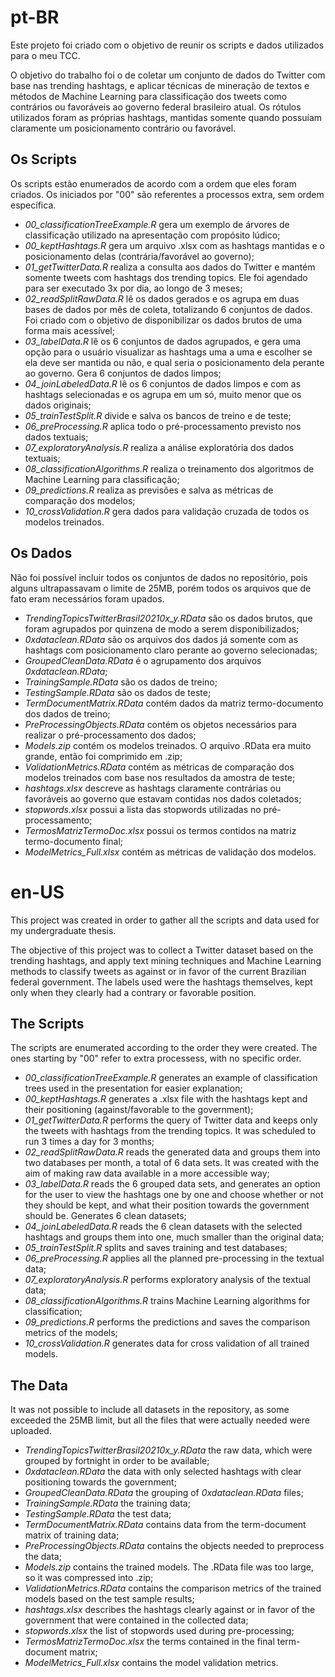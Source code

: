 # pt-BR

Este projeto foi criado com o objetivo de reunir os scripts e dados utilizados para o meu TCC. 

O objetivo do trabalho foi o de coletar um conjunto de dados do Twitter com base nas trending hashtags, e aplicar técnicas de mineração de textos e métodos de Machine Learning para classificação dos tweets como contrários ou favoráveis ao governo federal brasileiro atual. Os rótulos utilizados foram as próprias hashtags, mantidas somente quando possuíam claramente um posicionamento contrário ou favorável. 

## Os Scripts

Os scripts estão enumerados de acordo com a ordem que eles foram criados. Os iniciados por "00" são referentes a processos extra, sem ordem específica. 

- _00_classificationTreeExample.R_ gera um exemplo de árvores de classificação utilizado na apresentação com propósito lúdico; 
- _00_keptHashtags.R_ gera um arquivo .xlsx com as hashtags mantidas e o posicionamento delas (contrária/favorável ao governo); 
- _01_getTwitterData.R_ realiza a consulta aos dados do Twitter e mantém somente tweets com hashtags dos trending topics. Ele foi agendado para ser executado 3x por dia, ao longo de 3 meses; 
- _02_readSplitRawData.R_ lê os dados gerados e os agrupa em duas bases de dados por mês de coleta, totalizando 6 conjuntos de dados. Foi criado com o objetivo de disponibilizar os dados brutos de uma forma mais acessível; 
- _03_labelData.R_ lê os 6 conjuntos de dados agrupados, e gera uma opção para o usuário visualizar as hashtags uma a uma e escolher se ela deve ser mantida ou não, e qual seria o posicionamento dela perante ao governo. Gera 6 conjuntos de dados limpos; 
- _04_joinLabeledData.R_ lê os 6 conjuntos de dados limpos e com as hashtags selecionadas e os agrupa em um só, muito menor que os dados originais; 
- _05_trainTestSplit.R_ divide e salva os bancos de treino e de teste; 
- _06_preProcessing.R_ aplica todo o pré-processamento previsto nos dados textuais; 
- _07_exploratoryAnalysis.R_ realiza a análise exploratória dos dados textuais; 
- _08_classificationAlgorithms.R_ realiza o treinamento dos algoritmos de Machine Learning para classificação; 
- _09_predictions.R_ realiza as previsões e salva as métricas de comparação dos modelos; 
- _10_crossValidation.R_ gera dados para validação cruzada de todos os modelos treinados. 

## Os Dados

Não foi possível incluir todos os conjuntos de dados no repositório, pois alguns ultrapassavam o limite de 25MB, porém todos os arquivos que de fato eram necessários foram upados.

- _TrendingTopicsTwitterBrasil20210x_y.RData_ são os dados brutos, que foram agrupados por quinzena de modo a serem disponibilizados; 
- _0xdataclean.RData_ são os arquivos dos dados já somente com as hashtags com posicionamento claro perante ao governo selecionadas; 
- _GroupedCleanData.RData_ é o agrupamento dos arquivos _0xdataclean.RData_; 
- _TrainingSample.RData_ são os dados de treino; 
- _TestingSample.RData_ são os dados de teste; 
- _TermDocumentMatrix.RData_ contém dados da matriz termo-documento dos dados de treino; 
- _PreProcessingObjects.RData_ contém os objetos necessários para realizar o pré-processamento dos dados; 
- _Models.zip_ contém os modelos treinados. O arquivo .RData era muito grande, então foi comprimido em .zip; 
- _ValidationMetrics.RData_ contém as métricas de comparação dos modelos treinados com base nos resultados da amostra de teste; 
- _hashtags.xlsx_ descreve as hashtags claramente contrárias ou favoráveis ao governo que estavam contidas nos dados coletados; 
- _stopwords.xlsx_ possui a lista das stopwords utilizadas no pré-processamento; 
- _TermosMatrizTermoDoc.xlsx_ possui os termos contidos na matriz termo-documento final; 
- _ModelMetrics_Full.xlsx_ contém as métricas de validação dos modelos.





# en-US

This project was created in order to gather all the scripts and data used for my undergraduate thesis. 

The objective of this project was to collect a Twitter dataset based on the trending hashtags, and apply text mining techniques and Machine Learning methods to classify tweets as against or in favor of the current Brazilian federal government. The labels used were the hashtags themselves, kept only when they clearly had a contrary or favorable position.

## The Scripts

The scripts are enumerated according to the order they were created. The ones starting by "00" refer to extra processess, with no specific order. 

- _00_classificationTreeExample.R_ generates an example of classification trees used in the presentation for easier explanation;
- _00_keptHashtags.R_ generates a .xlsx file with the hashtags kept and their positioning (against/favorable to the government);
- _01_getTwitterData.R_ performs the query of Twitter data and keeps only the tweets with hashtags from the trending topics. It was scheduled to run 3 times a day for 3 months;
- _02_readSplitRawData.R_ reads the generated data and groups them into two databases per month, a total of 6 data sets. It was created with the aim of making raw data available in a more accessible way;
- _03_labelData.R_ reads the 6 grouped data sets, and generates an option for the user to view the hashtags one by one and choose whether or not they should be kept, and what their position towards the government should be. Generates 6 clean datasets;
- _04_joinLabeledData.R_ reads the 6 clean datasets with the selected hashtags and groups them into one, much smaller than the original data;
- _05_trainTestSplit.R_ splits and saves training and test databases;
- _06_preProcessing.R_ applies all the planned pre-processing in the textual data;
- _07_exploratoryAnalysis.R_ performs exploratory analysis of the textual data;
- _08_classificationAlgorithms.R_ trains Machine Learning algorithms for classification;
- _09_predictions.R_ performs the predictions and saves the comparison metrics of the models;
- _10_crossValidation.R_ generates data for cross validation of all trained models.

## The Data 

It was not possible to include all datasets in the repository, as some exceeded the 25MB limit, but all the files that were actually needed were uploaded.

- _TrendingTopicsTwitterBrasil20210x_y.RData_ the raw data, which were grouped by fortnight in order to be available;
- _0xdataclean.RData_ the data with only selected hashtags with clear positioning towards the government;
- _GroupedCleanData.RData_ the grouping of _0xdataclean.RData_ files;
- _TrainingSample.RData_ the training data;
- _TestingSample.RData_ the test data;
- _TermDocumentMatrix.RData_ contains data from the term-document matrix of training data;
- _PreProcessingObjects.RData_ contains the objects needed to preprocess the data;
- _Models.zip_ contains the trained models. The .RData file was too large, so it was compressed into .zip;
- _ValidationMetrics.RData_ contains the comparison metrics of the trained models based on the test sample results;
- _hashtags.xlsx_ describes the hashtags clearly against or in favor of the government that were contained in the collected data;
- _stopwords.xlsx_ the list of stopwords used during pre-processing;
- _TermosMatrizTermoDoc.xlsx_ the terms contained in the final term-document matrix;
- _ModelMetrics_Full.xlsx_ contains the model validation metrics.

